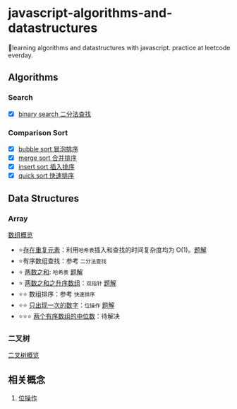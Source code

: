 # javascript-algorithms-and-datastructures

📓learning algorithms and datastructures with javascript. practice at leetcode everday.

## Algorithms

### Search

- [x] [binary search 二分法查找](src/algorithms/1.binary_search.js)

### Comparison Sort

- [x] [bubble sort 冒泡排序](src/algorithms/2.bubble_sort.js)
- [x] [merge sort 合并排序](src/algorithms/3.merge_sort.js)
- [x] [insert sort 插入排序](src/algorithms/4.insert_sort.js)
- [x] [quick sort 快速排序](src/algorithms/5.quick_sort.js)

## Data Structures

### Array

[数组概览](docs/array.md)

- ⭐️[存在重复元素](https://leetcode-cn.com/problems/contains-duplicate/)：利用`哈希表`插入和查找的时间复杂度均为 O(1)。[题解](src/leetcode/array_contain_duplicate.js)
- ⭐️有序数组查找：参考 `二分法查找`
- ⭐️ [两数之和](https://leetcode-cn.com/problems/two-sum/): `哈希表` [题解](src/leetcode/array_two_sum.js)
- ⭐️ [两数之和之升序数组](https://leetcode-cn.com/problems/two-sum-ii-input-array-is-sorted/)：`双指针` [题解](src/leetcode/array_two_sum_sorted.js)
- ⭐️⭐️ 数组排序：参考 `快速排序`
- ⭐️⭐️ [只出现一次的数字](https://leetcode-cn.com/problems/single-number/)：`位操作` [题解](src/leetcode/array_single_numbers.js)
- ⭐️⭐️⭐️ [两个有序数组的中位数](https://leetcode-cn.com/problems/median-of-two-sorted-arrays/)：待解决

### 二叉树

[二叉树概览](docs/tree.md)

## 相关概念

1. [位操作](docs/bitOperate.md)
